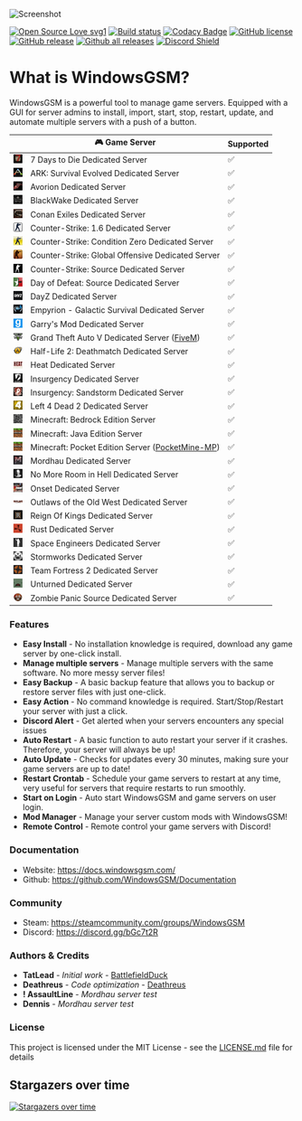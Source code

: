 ![Screenshot](https://windowsgsm.com/assets/images/WindowsGSM-v1.16.0.png)

[![Open Source Love svg1](https://badges.frapsoft.com/os/v1/open-source.svg?v=103)](https://github.com/BattlefieldDuck/WindowsGSM/)
[![Build status](https://ci.appveyor.com/api/projects/status/ttaomnayo3gidf2g?svg=true)](https://ci.appveyor.com/project/BattlefieldDuck/windowsgsm)
[![Codacy Badge](https://api.codacy.com/project/badge/Grade/35390bff1d4140da806eaff186cfbf5c)](https://www.codacy.com/gh/WindowsGSM/WindowsGSM?utm_source=github.com&amp;utm_medium=referral&amp;utm_content=WindowsGSM/WindowsGSM&amp;utm_campaign=Badge_Grade)
[![GitHub license](https://img.shields.io/github/license/BattlefieldDuck/WindowsGSM.svg)](https://github.com/BattlefieldDuck/WindowsGSM/blob/master/LICENSE)
[![GitHub release](https://img.shields.io/github/release/BattlefieldDuck/WindowsGSM.svg)](https://github.com/BattlefieldDuck/WindowsGSM/releases/)
[![Github all releases](https://img.shields.io/github/downloads/BattlefieldDuck/WindowsGSM/total.svg)](https://github.com/BattlefieldDuck/WindowsGSM/releases/)
[![Discord Shield](https://discordapp.com/api/guilds/590590698907107340/widget.png?style=shield)](https://discord.gg/bGc7t2R)

# What is WindowsGSM?
WindowsGSM is a powerful tool to manage game servers. Equipped with a GUI for server admins to install, import, start, stop, restart, update, and automate multiple servers with a push of a button.

|               | 🎮 Game Server  | Supported |
| ------------- | --------------- | --------- |
| ![logo](WindowsGSM/Images/Games/7dtd.png?raw=true)   | 7 Days to Die Dedicated Server                    |✅|
| ![logo](WindowsGSM/Images/Games/arkse.png?raw=true)  | ARK: Survival Evolved Dedicated Server            |✅|
| ![logo](WindowsGSM/Images/Games/avorion.png?raw=true)| Avorion Dedicated Server                          |✅|
| ![logo](WindowsGSM/Images/Games/bw.png?raw=true)     | BlackWake Dedicated Server                        |✅|
| ![logo](WindowsGSM/Images/Games/ce.png?raw=true)     | Conan Exiles Dedicated Server                     |✅|
| ![logo](WindowsGSM/Images/Games/cs.png?raw=true)     | Counter-Strike: 1.6 Dedicated Server              |✅|
| ![logo](WindowsGSM/Images/Games/cscz.png?raw=true)   | Counter-Strike: Condition Zero Dedicated Server   |✅|
| ![logo](WindowsGSM/Images/Games/csgo.png?raw=true)   | Counter-Strike: Global Offensive Dedicated Server |✅|
| ![logo](WindowsGSM/Images/Games/css.png?raw=true)    | Counter-Strike: Source Dedicated Server           |✅|
| ![logo](WindowsGSM/Images/Games/dods.png?raw=true)   | Day of Defeat: Source Dedicated Server            |✅|
| ![logo](WindowsGSM/Images/Games/dayz.png?raw=true)   | DayZ Dedicated Server                             |✅|
| ![logo](WindowsGSM/Images/Games/egs.png?raw=true)    | Empyrion - Galactic Survival Dedicated Server     |✅|
| ![logo](WindowsGSM/Images/Games/gmod.png?raw=true)   | Garry's Mod Dedicated Server                      |✅|
| ![logo](WindowsGSM/Images/Games/gta5.png?raw=true)   | Grand Theft Auto V Dedicated Server ([FiveM](https://github.com/citizenfx/fivem))|✅|
| ![logo](WindowsGSM/Images/Games/hl2dm.png?raw=true)  | Half-Life 2: Deathmatch Dedicated Server          |✅|
| ![logo](WindowsGSM/Images/Games/heat.png?raw=true)   | Heat Dedicated Server                             |✅|
| ![logo](WindowsGSM/Images/Games/ins.png?raw=true)    | Insurgency Dedicated Server                       |✅|
| ![logo](WindowsGSM/Images/Games/inss.png?raw=true)   | Insurgency: Sandstorm Dedicated Server            |✅|
| ![logo](WindowsGSM/Images/Games/l4d2.png?raw=true)   | Left 4 Dead 2 Dedicated Server                    |✅|
| ![logo](WindowsGSM/Images/Games/mcbe.png?raw=true)   | Minecraft: Bedrock Edition Server                 |✅|
| ![logo](WindowsGSM/Images/Games/mc.png?raw=true)     | Minecraft: Java Edition Server                    |✅|
| ![logo](WindowsGSM/Images/Games/mcpe.png?raw=true)   | Minecraft: Pocket Edition Server ([PocketMine-MP](https://github.com/pmmp/PocketMine-MP)) |✅|
| ![logo](WindowsGSM/Images/Games/mordhau.png?raw=true)| Mordhau Dedicated Server                          |✅|
| ![logo](WindowsGSM/Images/Games/nmrih.png?raw=true)  | No More Room in Hell Dedicated Server             |✅|
| ![logo](WindowsGSM/Images/Games/onset.png?raw=true)  | Onset Dedicated Server                            |✅|
| ![logo](WindowsGSM/Images/Games/olow.png?raw=true)   | Outlaws of the Old West Dedicated Server          |✅|
| ![logo](WindowsGSM/Images/Games/rok.png?raw=true)    | Reign Of Kings Dedicated Server                   |✅|
| ![logo](WindowsGSM/Images/Games/rust.png?raw=true)   | Rust Dedicated Server                             |✅|
| ![logo](WindowsGSM/Images/Games/se.png?raw=true)     | Space Engineers Dedicated Server                  |✅|
| ![logo](WindowsGSM/Images/Games/sw.png?raw=true)     | Stormworks Dedicated Server                       |✅|
| ![logo](WindowsGSM/Images/Games/tf2.png?raw=true)    | Team Fortress 2 Dedicated Server                  |✅|
| ![logo](WindowsGSM/Images/Games/unt.png?raw=true)    | Unturned Dedicated Server                         |✅|
| ![logo](WindowsGSM/Images/Games/zps.png?raw=true)    | Zombie Panic Source Dedicated Server              |✅|

### Features
  * **Easy Install** - No installation knowledge is required, download any game server by one-click install.
  * **Manage multiple servers** - Manage multiple servers with the same software. No more messy server files!
  * **Easy Backup** - A basic backup feature that allows you to backup or restore server files with just one-click.
  * **Easy Action** - No command knowledge is required. Start/Stop/Restart your server with just a click.
  * **Discord Alert** - Get alerted when your servers encounters any special issues
  * **Auto Restart** - A basic function to auto restart your server if it crashes. Therefore, your server will always be up!
  * **Auto Update** - Checks for updates every 30 minutes, making sure your game servers are up to date!
  * **Restart Crontab** - Schedule your game servers to restart at any time, very useful for servers that require restarts to run smoothly.
  * **Start on Login** - Auto start WindowsGSM and game servers on user login.
  * **Mod Manager** - Manage your server custom mods with WindowsGSM!
  * **Remote Control** - Remote control your game servers with Discord!

### Documentation
  * Website: <https://docs.windowsgsm.com/>
  * Github: <https://github.com/WindowsGSM/Documentation>

### Community
  * Steam: <https://steamcommunity.com/groups/WindowsGSM>
  * Discord: <https://discord.gg/bGc7t2R>

### Authors & Credits
  * **TatLead** - *Initial work* - [BattlefieldDuck](https://github.com/BattlefieldDuck)
  * **Deathreus** - *Code optimization* - [Deathreus](https://github.com/Deathreus)
  * **! AssaultLine** - *Mordhau server test*
  * **Dennis** - *Mordhau server test*

### License
This project is licensed under the MIT License - see the [LICENSE.md](https://github.com/BattlefieldDuck/WindowsGSM/blob/master/LICENSE) file for details

## Stargazers over time

[![Stargazers over time](https://starchart.cc/WindowsGSM/WindowsGSM.svg)](https://starchart.cc/WindowsGSM/WindowsGSM)
